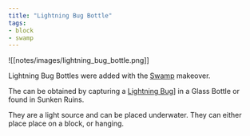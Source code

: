 ```yaml
---
title: "Lightning Bug Bottle"
tags:
- block
- swamp
---
```


![[notes/images/lightning_bug_bottle.png]]

Lightning Bug Bottles were added with the [Swamp](notes/makeover/swamp) makeover.

The can be obtained by capturing a [Lightning Bug](notes/mob/lightning_bug)] in a Glass Bottle or found in Sunken Ruins.

They are a light source and can be placed underwater.
They can either place place on a block, or hanging.

